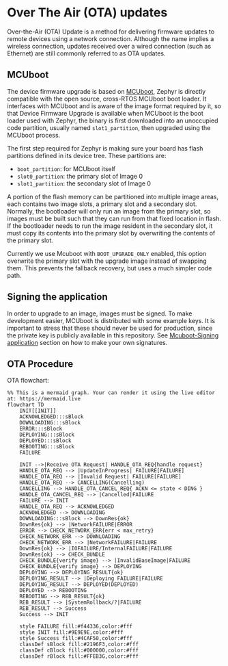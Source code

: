 <!--
Copyright 2024 SECO Mind Srl

SPDX-License-Identifier: Apache-2.0
-->

# Over The Air (OTA) updates
Over-the-Air (OTA) Update is a method for delivering firmware updates to remote devices using a network connection.
Although the name implies a wireless connection, updates received over a wired connection (such as Ethernet) are still
commonly referred to as OTA updates.

## MCUboot
The device firmware upgrade is based on [MCUboot](https://docs.mcuboot.com/readme-zephyr.html), Zephyr is directly
compatible with the open source, cross-RTOS MCUboot boot loader.
It interfaces with MCUboot and is aware of the image format required by it, so that Device Firmware Upgrade is available when MCUboot
is the boot loader used with Zephyr, the binary is first downloaded into an unoccupied code partition,
usually named `slot1_partition`, then upgraded using the MCUboot process.

The first step required for Zephyr is making sure your board has flash partitions defined in its device tree.
These partitions are:

- `boot_partition`: for MCUboot itself
- `slot0_partition`: the primary slot of Image 0
- `slot1_partition`: the secondary slot of Image 0

A portion of the flash memory can be partitioned into multiple image areas, each contains two image slots, a primary slot and a secondary slot. Normally, the bootloader will only run an image from the primary slot, so images must be built such that they can run from that fixed location in flash. If the bootloader needs to run the image resident in the secondary slot, it must copy its contents into the primary slot by overwriting the contents of the primary slot.

Currently we use Mcuboot with `BOOT_UPGRADE_ONLY` enabled, this option overwrite the primary slot with the upgrade image instead of swapping them. This prevents the fallback recovery, but uses a much simpler code path.

## Signing the application
In order to upgrade to an image, images must be signed. To make development easier, MCUboot is distributed with some example keys.
It is important to stress that these should never be used for production, since the private key is publicly available in this repository.
See [Mcuboot-Signing application](https://docs.mcuboot.com/readme-zephyr.html) section on how to make your own signatures.

## OTA Procedure

OTA flowchart:
```mermaid
%% This is a mermaid graph. Your can render it using the live editor at: https://mermaid.live
flowchart TD
    INIT[[INIT]]
    ACKNOWLEDGED:::sBlock
    DOWNLOADING:::sBlock
    ERROR:::sBlock
    DEPLOYING:::sBlock
    DEPLOYED:::sBlock
    REBOOTING:::sBlock
    FAILURE

    INIT -->|Receive OTA Request| HANDLE_OTA_REQ{handle request}
    HANDLE_OTA_REQ --> |UpdateInProgress| FAILURE[FAILURE]
    HANDLE_OTA_REQ --> |Invalid Request| FAILURE[FAILURE]
    HANDLE_OTA_REQ --> CANCELLING(Cancelling)
    CANCELLING --> HANDLE_OTA_CANCEL_REQ{ ACKN <= state < DING }
    HANDLE_OTA_CANCEL_REQ --> |Cancelled|FAILURE
    FAILURE --> INIT
    HANDLE_OTA_REQ --> ACKNOWLEDGED
    ACKNOWLEDGED --> DOWNLOADING
    DOWNLOADING:::sBlock --> DownRes{ok}
    DownRes{ok} --> |NetworkFAILURE|ERROR
    ERROR --> CHECK_NETWORK_ERR{err < max_retry}
    CHECK_NETWORK_ERR --> DOWNLOADING
    CHECK_NETWORK_ERR --> |NetworkFAILURE|FAILURE
    DownRes{ok} --> |IOFAILURE/InternalFAILURE|FAILURE
    DownRes{ok} --> CHECK_BUNDLE
    CHECK_BUNDLE{verify image} --> |InvalidBaseImage|FAILURE
    CHECK_BUNDLE{verify image} --> DEPLOYING
    DEPLOYING --> DEPLOYING_RESULT{ok}
    DEPLOYING_RESULT --> |Deploying FAILURE|FAILURE
    DEPLOYING_RESULT --> DEPLOYED(DEPLOYED)
    DEPLOYED --> REBOOTING
    REBOOTING --> REB_RESULT{ok}
    REB_RESULT --> |SystemRollback/?|FAILURE
    REB_RESULT --> Success
    Success --> INIT

    style FAILURE fill:#f44336,color:#fff
    style INIT fill:#9E9E9E,color:#fff
    style Success fill:#4CAF50,color:#fff
    classDef sBlock fill:#2196F3,color:#fff
    classDef cBlock fill:#000000,color:#fff
    classDef rBlock fill:#FFEB3G,color:#fff
```
